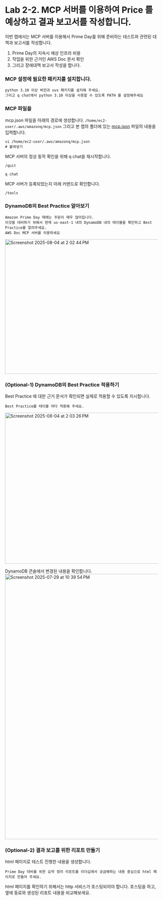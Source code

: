 # Lab 2-2. MCP 서버를 이용하여 Price 를 예상하고 결과 보고서를 작성합니다.

이번 랩에서는 MCP 서버를 이용해서 Prime Day를 위해 준비하는 테스트와 관련된 대책과 보고서를 작성합니다.
1. Prime Day의 지속시 예상 인프라 비용
2. 작업을 위한 근거인 AWS Doc 문서 확인
3. 그리고 장애대책 보고서 작성을 합니다.

### MCP 설정에 필요한 패키지를 설치합니다.
```
python 3.10 이상 버전과 uvx 패키지를 설치해 주세요.
그리고 q chat에서 python 3.10 이상을 사용할 수 있도록 PATH 를 설정해주세요
```

### MCP 파일을
mcp.json 파일을 아래의 경로에 생성합니다.
`/home/ec2-user/.aws/amazonq/mcp.json`
그리고 본 랩의 폴더에 있는 [mcp.json](https://github.com/noenemy/q-cli-mcp/blob/main/02.q-cli-troubleshooting-mcp/mcp.json) 파일의 내용을 입력합니다.
```
vi /home/ec2-user/.aws/amazonq/mcp.json
# 붙여넣기
```

MCP 서버의 정상 동작 확인을 위해 q chat을 재시작합니다.
```
/quit
```
```
q chat
```
MCP 서버가 등록되었는지 아래 커맨드로 확인합니다.
```
/tools
```

### DynamoDB의 Best Practice 알아보기
```
Amazon Prime Day 때에는 주문이 매우 많아집니다.
이것을 대비하기 위해서 현재 us-east-1 내의 DynamoDB 내의 테이블을 확인하고 Best Practice를 알려주세요.
AWS Doc MCP 서버를 이용하세요
```
<img width="836" height="442" alt="Screenshot 2025-08-04 at 2 02 44 PM" src="https://github.com/user-attachments/assets/c5390034-9eca-4bb7-b984-f535b0d4686f" />


### (Optional-1) DynamoDB의 Best Practice 적용하기
Best Practice 에 대한 근거 문서가 확인되면 실제로 적용할 수 있도록 지시합니다.
```
Best Practice를 테이블 마다 적용해 주세요.
```
<img width="826" height="496" alt="Screenshot 2025-08-04 at 2 03 26 PM" src="https://github.com/user-attachments/assets/f230c31a-d967-46bb-9018-7bbcf0f54000" />

DynamoDB 콘솔에서 변경된 내용을 확인합니다.
<img width="1895" height="872" alt="Screenshot 2025-07-29 at 10 39 54 PM" src="https://github.com/user-attachments/assets/928b8c77-2f19-4a1b-834e-5006c74f08ce" />

### (Optional-2) 결과 보고를 위한 리포트 만들기
html 페이지로 테스트 진행한 내용을 생성합니다.
```
Prime Day 대비를 위한 요약 정리 리포트를 리더십에서 궁금해하는 내용 중심으로 html 페이지로 만들어 주세요.
```
html 페이지를 확인하기 위해서는 http 서비스가 호스팅되어야 합니다. 호스팅을 하고, 옆에 동료와 생성된 리포트 내용을 비교해보세요.
